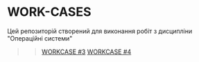 # WORK-CASES
Цей репозиторій створений для виконання робіт з дисципліни "Операційні системи"

>> [WORKCASE #3](https://github.com/ilyanegusev/WORKCASES/blob/main/WORKCASES/workcase3/workcase3.md)
>> [WORKCASE #4](https://github.com/ilyanegusev/WORKCASES/blob/main/WORKCASES/workcase4/workcase4.md)
